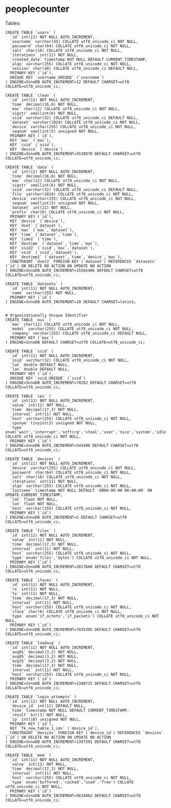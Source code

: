 # peoplecounter

Tables:

	CREATE TABLE `users` (
	  `id` int(11) NOT NULL AUTO_INCREMENT,
	  `username` varchar(45) COLLATE utf8_unicode_ci NOT NULL,
	  `password` char(64) COLLATE utf8_unicode_ci NOT NULL,
	  `salt` char(16) COLLATE utf8_unicode_ci NOT NULL,
	  `iterations` int(11) NOT NULL,
	  `created_date` timestamp NOT NULL DEFAULT CURRENT_TIMESTAMP,
	  `algo` varchar(255) COLLATE utf8_unicode_ci NOT NULL,
	  `session` char(40) COLLATE utf8_unicode_ci DEFAULT NULL,
	  PRIMARY KEY (`id`),
	  UNIQUE KEY `username_UNIQUE` (`username`)
	) ENGINE=InnoDB AUTO_INCREMENT=12 DEFAULT CHARSET=utf8 COLLATE=utf8_unicode_ci;

	CREATE TABLE `clean` (
	  `id` int(11) NOT NULL AUTO_INCREMENT,
	  `time` decimal(16,6) NOT NULL,
	  `mac` char(12) COLLATE utf8_unicode_ci NOT NULL,
	  `sigstr` smallint(6) NOT NULL,
	  `ssid` varchar(32) COLLATE utf8_unicode_ci DEFAULT NULL,
	  `dataset` varchar(1024) COLLATE utf8_unicode_ci NOT NULL,
	  `device` varchar(255) COLLATE utf8_unicode_ci NOT NULL,
	  `seqnum` smallint(5) unsigned NOT NULL,
	  PRIMARY KEY (`id`),
	  KEY `mac` (`mac`),
	  KEY `ssid` (`ssid`),
	  KEY `device` (`device`)
	) ENGINE=InnoDB AUTO_INCREMENT=5520870 DEFAULT CHARSET=utf8 COLLATE=utf8_unicode_ci;

	CREATE TABLE `data` (
	  `id` int(11) NOT NULL AUTO_INCREMENT,
	  `time` decimal(16,6) NOT NULL,
	  `mac` char(12) COLLATE utf8_unicode_ci NOT NULL,
	  `sigstr` smallint(6) NOT NULL,
	  `ssid` varchar(32) COLLATE utf8_unicode_ci DEFAULT NULL,
	  `file` varchar(1024) COLLATE utf8_unicode_ci NOT NULL,
	  `device` varchar(255) COLLATE utf8_unicode_ci NOT NULL,
	  `seqnum` smallint(5) unsigned NOT NULL,
	  `dataset` int(11) NOT NULL,
	  `prefix` char(6) COLLATE utf8_unicode_ci NOT NULL,
	  PRIMARY KEY (`id`),
	  KEY `device` (`device`),
	  KEY `dset` (`dataset`),
	  KEY `mac` (`mac`,`dataset`),
	  KEY `time` (`dataset`,`time`),
	  KEY `time2` (`time`),
	  KEY `devtime` (`dataset`,`time`,`mac`),
	  KEY `ssid2` (`ssid`,`mac`,`dataset`),
	  KEY `ssid` (`ssid`,`dataset`),
	  KEY `devtime2` (`dataset`,`time`,`device`,`mac`),
	  CONSTRAINT `dset2` FOREIGN KEY (`dataset`) REFERENCES `datasets` (`id`) ON DELETE NO ACTION ON UPDATE NO ACTION
	) ENGINE=InnoDB AUTO_INCREMENT=15565406 DEFAULT CHARSET=utf8 COLLATE=utf8_unicode_ci;

	CREATE TABLE `datasets` (
	  `id` int(11) NOT NULL AUTO_INCREMENT,
	  `name` varchar(255) NOT NULL,
	  PRIMARY KEY (`id`)
	) ENGINE=InnoDB AUTO_INCREMENT=10 DEFAULT CHARSET=latin1;


	# Organizationally Unique Identifier
	CREATE TABLE `oui` (
	  `mac` char(12) COLLATE utf8_unicode_ci NOT NULL,
	  `model` varchar(255) COLLATE utf8_unicode_ci NOT NULL,
	  `company` varchar(255) COLLATE utf8_unicode_ci DEFAULT NULL,
	  PRIMARY KEY (`mac`)
	) ENGINE=InnoDB DEFAULT CHARSET=utf8 COLLATE=utf8_unicode_ci;

	CREATE TABLE `ssid` (
	  `id` int(11) NOT NULL AUTO_INCREMENT,
	  `ssid` varchar(32) COLLATE utf8_unicode_ci NOT NULL,
	  `lat` double DEFAULT NULL,
	  `lon` double DEFAULT NULL,
	  PRIMARY KEY (`id`),
	  UNIQUE KEY `ssid_UNIQUE` (`ssid`)
	) ENGINE=InnoDB AUTO_INCREMENT=70262 DEFAULT CHARSET=utf8 COLLATE=utf8_unicode_ci;

	CREATE TABLE `cpu` (
	  `id` int(11) NOT NULL AUTO_INCREMENT,
	  `value` int(11) NOT NULL,
	  `time` decimal(17,3) NOT NULL,
	  `interval` int(11) NOT NULL,
	  `host` varchar(255) COLLATE utf8_unicode_ci NOT NULL,
	  `cpunum` tinyint(3) unsigned NOT NULL,
	  `type` enum('wait','interrupt','softirq','steal','user','nice','system','idle') COLLATE utf8_unicode_ci NOT NULL,
	  PRIMARY KEY (`id`)
	) ENGINE=InnoDB AUTO_INCREMENT=545498 DEFAULT CHARSET=utf8 COLLATE=utf8_unicode_ci;

	CREATE TABLE `devices` (
	  `id` int(11) NOT NULL AUTO_INCREMENT,
	  `device` varchar(255) COLLATE utf8_unicode_ci NOT NULL,
	  `password` char(64) COLLATE utf8_unicode_ci NOT NULL,
	  `salt` char(16) COLLATE utf8_unicode_ci NOT NULL,
	  `iterations` int(11) NOT NULL,
	  `algo` varchar(255) COLLATE utf8_unicode_ci NOT NULL,
	  `lastseen` timestamp NOT NULL DEFAULT '0000-00-00 00:00:00' ON UPDATE CURRENT_TIMESTAMP,
	  `lat` float NOT NULL,
	  `lon` float NOT NULL,
	  `host` varchar(255) COLLATE utf8_unicode_ci NOT NULL,
	  PRIMARY KEY (`id`)
	) ENGINE=InnoDB AUTO_INCREMENT=5 DEFAULT CHARSET=utf8 COLLATE=utf8_unicode_ci;

	CREATE TABLE `files` (
	  `id` int(11) NOT NULL AUTO_INCREMENT,
	  `value` int(11) NOT NULL,
	  `time` decimal(17,3) NOT NULL,
	  `interval` int(11) NOT NULL,
	  `host` varchar(255) COLLATE utf8_unicode_ci NOT NULL,
	  `type` enum('files','bytes') COLLATE utf8_unicode_ci NOT NULL,
	  PRIMARY KEY (`id`)
	) ENGINE=InnoDB AUTO_INCREMENT=2817660 DEFAULT CHARSET=utf8 COLLATE=utf8_unicode_ci;

	CREATE TABLE `ifaces` (
	  `id` int(11) NOT NULL AUTO_INCREMENT,
	  `rx` int(11) NOT NULL,
	  `tx` int(11) NOT NULL,
	  `time` decimal(17,3) NOT NULL,
	  `interval` int(11) NOT NULL,
	  `host` varchar(255) COLLATE utf8_unicode_ci NOT NULL,
	  `iface` char(6) COLLATE utf8_unicode_ci NOT NULL,
	  `type` enum('if_octets','if_packets') COLLATE utf8_unicode_ci NOT NULL,
	  PRIMARY KEY (`id`)
	) ENGINE=InnoDB AUTO_INCREMENT=7035305 DEFAULT CHARSET=utf8 COLLATE=utf8_unicode_ci;

	CREATE TABLE `loadavg` (
	  `id` int(11) NOT NULL AUTO_INCREMENT,
	  `avg01` decimal(3,2) NOT NULL,
	  `avg05` decimal(3,2) NOT NULL,
	  `avg15` decimal(3,2) NOT NULL,
	  `time` decimal(17,3) NOT NULL,
	  `interval` int(11) NOT NULL,
	  `host` varchar(255) COLLATE utf8_unicode_ci NOT NULL,
	  PRIMARY KEY (`id`)
	) ENGINE=InnoDB AUTO_INCREMENT=1340715 DEFAULT CHARSET=utf8 COLLATE=utf8_unicode_ci;

	CREATE TABLE `login_attempts` (
	  `id` int(11) NOT NULL AUTO_INCREMENT,
	  `device_id` int(11) DEFAULT NULL,
	  `time` timestamp NOT NULL DEFAULT CURRENT_TIMESTAMP,
	  `result` bit(1) NOT NULL,
	  `ip` int(10) unsigned NOT NULL,
	  PRIMARY KEY (`id`),
	  KEY `fk_new_table_1_idx` (`device_id`),
	  CONSTRAINT `devices` FOREIGN KEY (`device_id`) REFERENCES `devices` (`id`) ON DELETE NO ACTION ON UPDATE NO ACTION
	) ENGINE=InnoDB AUTO_INCREMENT=1397391 DEFAULT CHARSET=utf8 COLLATE=utf8_unicode_ci;

	CREATE TABLE `mem` (
	  `id` int(11) NOT NULL AUTO_INCREMENT,
	  `value` int(11) NOT NULL,
	  `time` decimal(17,3) NOT NULL,
	  `interval` int(11) NOT NULL,
	  `host` varchar(255) COLLATE utf8_unicode_ci NOT NULL,
	  `type` enum('buffered','cached','used','free') COLLATE utf8_unicode_ci NOT NULL,
	  PRIMARY KEY (`id`)
	) ENGINE=InnoDB AUTO_INCREMENT=5634862 DEFAULT CHARSET=utf8 COLLATE=utf8_unicode_ci;